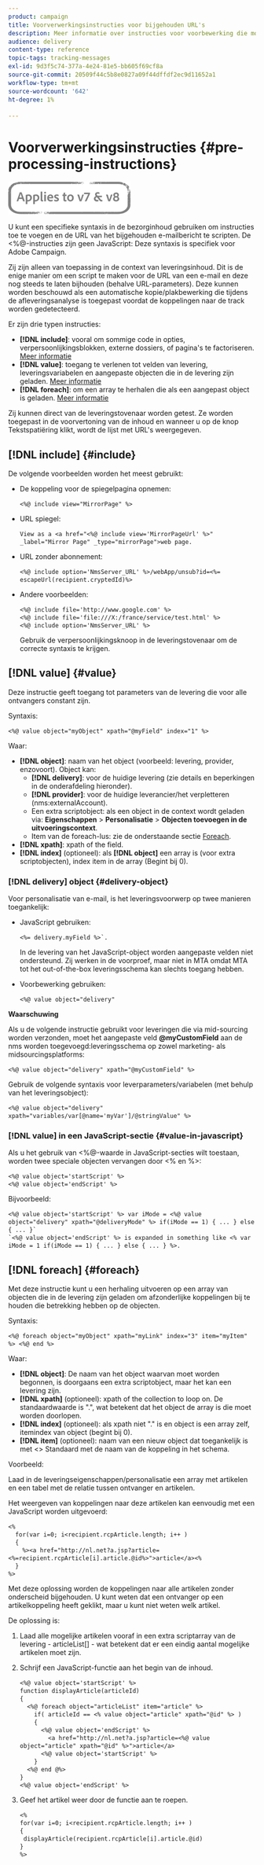 ```yaml
---
product: campaign
title: Voorverwerkingsinstructies voor bijgehouden URL's
description: Meer informatie over instructies voor voorbewerking die moeten worden gebruikt om de URL van een e-mailbericht te scripten, zodat deze nog steeds wordt bijgehouden.
audience: delivery
content-type: reference
topic-tags: tracking-messages
exl-id: 9d3f5c74-377a-4e24-81e5-bb605f69cf8a
source-git-commit: 20509f44c5b8e0827a09f44dffdf2ec9d11652a1
workflow-type: tm+mt
source-wordcount: '642'
ht-degree: 1%

---
```


# Voorverwerkingsinstructies {#pre-processing-instructions}

![](../../assets/common.svg)

U kunt een specifieke syntaxis in de bezorginhoud gebruiken om instructies toe te voegen en de URL van het bijgehouden e-mailbericht te scripten. De &lt;%@-instructies zijn geen JavaScript: Deze syntaxis is specifiek voor Adobe Campaign.

Zij zijn alleen van toepassing in de context van leveringsinhoud. Dit is de enige manier om een script te maken voor de URL van een e-mail en deze nog steeds te laten bijhouden (behalve URL-parameters). Deze kunnen worden beschouwd als een automatische kopie/plakbewerking die tijdens de afleveringsanalyse is toegepast voordat de koppelingen naar de track worden gedetecteerd.

Er zijn drie typen instructies:

* **[!DNL include]**: vooral om sommige code in opties, verpersoonlijkingsblokken, externe dossiers, of pagina&#39;s te factoriseren. [Meer informatie](#include)
* **[!DNL value]**: toegang te verlenen tot velden van levering, leveringsvariabelen en aangepaste objecten die in de levering zijn geladen. [Meer informatie](#value)
* **[!DNL foreach]**: om een array te herhalen die als een aangepast object is geladen. [Meer informatie](#foreach)

Zij kunnen direct van de leveringstovenaar worden getest. Ze worden toegepast in de voorvertoning van de inhoud en wanneer u op de knop Tekstspatiëring klikt, wordt de lijst met URL&#39;s weergegeven.

## [!DNL include] {#include}

De volgende voorbeelden worden het meest gebruikt:

* De koppeling voor de spiegelpagina opnemen:

   ```
   <%@ include view="MirrorPage" %>  
   ```

* URL spiegel:

   ```
   View as a <a href="<%@ include view='MirrorPageUrl' %>" _label="Mirror Page" _type="mirrorPage">web page.
   ```

* URL zonder abonnement:

   ```
   <%@ include option='NmsServer_URL' %>/webApp/unsub?id=<%= escapeUrl(recipient.cryptedId)%>
   ```

* Andere voorbeelden:

   ```
   <%@ include file='http://www.google.com' %>
   <%@ include file='file:///X:/france/service/test.html' %>
   <%@ include option='NmsServer_URL' %>
   ```

   Gebruik de verpersoonlijkingsknoop in de leveringstovenaar om de correcte syntaxis te krijgen.

## [!DNL value] {#value}

Deze instructie geeft toegang tot parameters van de levering die voor alle ontvangers constant zijn.

Syntaxis:

```
<%@ value object="myObject" xpath="@myField" index="1" %>
```

Waar:

* **[!DNL object]**: naam van het object (voorbeeld: levering, provider, enzovoort).
Object kan:
   * **[!DNL delivery]**: voor de huidige levering (zie details en beperkingen in de onderafdeling hieronder).
   * **[!DNL provider]**: voor de huidige leverancier/het verpletteren (nms:externalAccount).
   * Een extra scriptobject: als een object in de context wordt geladen via: **Eigenschappen** > **Personalisatie** > **Objecten toevoegen in de uitvoeringscontext**.
   * Item van de foreach-lus: zie de onderstaande sectie [Foreach](#foreach).
* **[!DNL xpath]**: xpath of the field.
* **[!DNL index]** (optioneel): als  **[!DNL object]** een array is (voor extra scriptobjecten), index item in de array (Begint bij 0).

### [!DNL delivery] object {#delivery-object}

Voor personalisatie van e-mail, is het leveringsvoorwerp op twee manieren toegankelijk:

* JavaScript gebruiken:

   ```
   <%= delivery.myField %>`.
   ```

   In de levering van het JavaScript-object worden aangepaste velden niet ondersteund. Zij werken in de voorproef, maar niet in MTA omdat MTA tot het out-of-the-box leveringsschema kan slechts toegang hebben.

* Voorbewerking gebruiken:

   ```
   <%@ value object="delivery"
   ```


**Waarschuwing**

Als u de volgende instructie gebruikt voor leveringen die via mid-sourcing worden verzonden, moet het aangepaste veld **@myCustomField** aan de nms worden toegevoegd:leveringsschema op zowel marketing- als midsourcingsplatforms:

```
<%@ value object="delivery" xpath="@myCustomField" %>
```

Gebruik de volgende syntaxis voor leverparameters/variabelen (met behulp van het leveringsobject):

```
<%@ value object="delivery" xpath="variables/var[@name='myVar']/@stringValue" %>
```

### [!DNL value] in een JavaScript-sectie {#value-in-javascript}

Als u het gebruik van &lt;%@-waarde in JavaScript-secties wilt toestaan, worden twee speciale objecten vervangen door &lt;% en %>:

```
<%@ value object='startScript' %>
<%@ value object='endScript' %>
```

Bijvoorbeeld:

```
<%@ value object='startScript' %> var iMode = <%@ value object="delivery" xpath="@deliveryMode" %> if(iMode == 1) { ... } else { ... }`
`<%@ value object='endScript' %> is expanded in something like <% var iMode = 1 if(iMode == 1) { ... } else { ... } %>.
```

## [!DNL foreach] {#foreach}

Met deze instructie kunt u een herhaling uitvoeren op een array van objecten die in de levering zijn geladen om afzonderlijke koppelingen bij te houden die betrekking hebben op de objecten.

Syntaxis:

```
<%@ foreach object="myObject" xpath="myLink" index="3" item="myItem" %> <%@ end %>
```

Waar:

* **[!DNL object]**: De naam van het object waarvan moet worden begonnen, is doorgaans een extra scriptobject, maar het kan een levering zijn.
* **[!DNL xpath]** (optioneel): xpath of the collection to loop on. De standaardwaarde is &quot;.&quot;, wat betekent dat het object de array is die moet worden doorlopen.
* **[!DNL index]** (optioneel): als xpath niet &quot;.&quot; is en object is een array zelf, itemindex van object (begint bij 0).
* **[!DNL item]** (optioneel): naam van een nieuw object dat toegankelijk is met  &lt;> Standaard met de naam van de koppeling in het schema.

Voorbeeld:

Laad in de leveringseigenschappen/personalisatie een array met artikelen en een tabel met de relatie tussen ontvanger en artikelen.

Het weergeven van koppelingen naar deze artikelen kan eenvoudig met een JavaScript worden uitgevoerd:

```
<%
  for(var i=0; i<recipient.rcpArticle.length; i++ )
  {
    %><a href="http://nl.net?a.jsp?article=<%=recipient.rcpArticle[i].article.@id%>">article</a><%
  }
%>
```

Met deze oplossing worden de koppelingen naar alle artikelen zonder onderscheid bijgehouden. U kunt weten dat een ontvanger op een artikelkoppeling heeft geklikt, maar u kunt niet weten welk artikel.

De oplossing is:

1. Laad alle mogelijke artikelen vooraf in een extra scriptarray van de levering - articleList[] - wat betekent dat er een eindig aantal mogelijke artikelen moet zijn.
1. Schrijf een JavaScript-functie aan het begin van de inhoud.

   ```
   <%@ value object='startScript' %>
   function displayArticle(articleId)
   {
     <%@ foreach object="articleList" item="article" %>
       if( articleId == <% value object="article" xpath="@id" %> ) 
       {
         <%@ value object='endScript' %>
           <a href="http://nl.net?a.jsp?article=<%@ value object="article" xpath="@id" %>">article</a>
         <%@ value object='startScript' %>
       } 
     <%@ end @%>
   }
   <%@ value object='endScript' %>
   ```

1. Geef het artikel weer door de functie aan te roepen.

   ```
   <%
   for(var i=0; i<recipient.rcpArticle.length; i++ )
   {
    displayArticle(recipient.rcpArticle[i].article.@id)
   }
   %>
   ```
